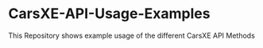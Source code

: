 # CarsXE-API-Usage-Examples
This Repository shows example usage of the different CarsXE API Methods
